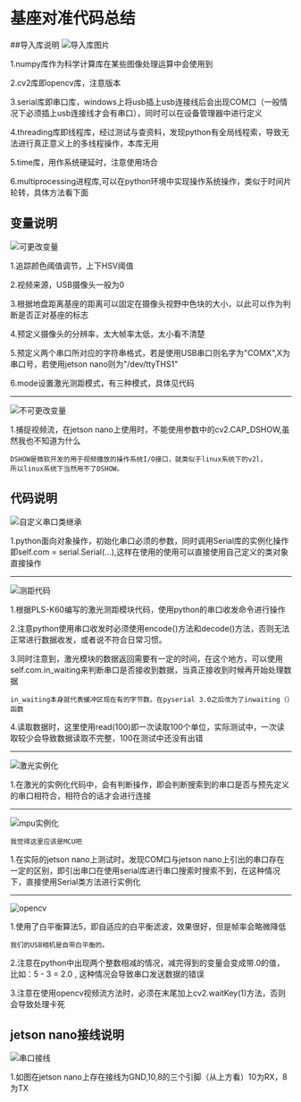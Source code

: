 # 基座对准代码总结

##导入库说明
![导入库图片](https://gitee.com/giannis-wan/robocon2022/raw/wanheng/picture/pack.png)

1.numpy库作为科学计算库在某些图像处理运算中会使用到

2.cv2库即opencv库，注意版本

3.serial库即串口库，windows上将usb插上usb连接线后会出现COM口（一般情况下必须插上usb连接线才会有串口），同时可以在设备管理器中进行定义

4.threading库即线程库，经过测试与查资料，发现python有全局线程索，导致无法进行真正意义上的多线程操作，本库无用

5.time库，用作系统硬延时，注意使用场合

6.multiprocessing进程库,可以在python环境中实现操作系统操作，类似于时间片轮转，具体方法看下面

## 变量说明
![可更改变量](https://gitee.com/giannis-wan/robocon2022/raw/wanheng/picture/para1.png)

1.追踪颜色阈值调节，上下HSV阈值

2.视频来源，USB摄像头一般为0

3.根据地盘距离基座的距离可以固定在摄像头视野中色块的大小，以此可以作为判断是否正对基座的标志

4.预定义摄像头的分辨率，太大帧率太低，太小看不清楚

5.预定义两个串口所对应的字符串格式，若是使用USB串口则名字为"COMX",X为串口号，若使用jetson nano则为"/dev/ttyTHS1"

6.mode设置激光测距模式，有三种模式，具体见代码

--------------------------------------------------
![不可更改变量](https://gitee.com/giannis-wan/robocon2022/raw/wanheng/picture/para2.png)

1.捕捉视频流，在jetson nano上使用时，不能使用参数中的cv2.CAP_DSHOW,虽然我也不知道为什么

    DSHOW是微软开发的用于视频播放的操作系统I/O接口，就类似于linux系统下的v2l，
    所以linux系统下当然用不了DSHOW。

## 代码说明
![自定义串口类继承](https://gitee.com/giannis-wan/robocon2022/raw/wanheng/picture/class_init.png)

1.python面向对象操作，初始化串口必须的参数，同时调用Serial库的实例化操作即self.com = serial.Serial(...),这样在使用的使用可以直接使用自己定义的类对象直接操作

----------------------------------------------------
![测距代码](https://gitee.com/giannis-wan/robocon2022/raw/wanheng/picture/measure.png)

1.根据PLS-K60编写的激光测距模块代码，使用python的串口收发命令进行操作

2.注意python使用串口收发时必须使用encode()方法和decode()方法，否则无法正常进行数据收发，或者说不符合日常习惯。

3.同时注意到，激光模块的数据返回需要有一定的时间，在这个地方，可以使用self.com.in_waiting来判断串口是否接收到数据，当真正接收到时候再开始处理数据

    in_waiting本身就代表缓冲区现在有的字节数。在pyserial 3.0之后改为了inwaiting（）函数

4.读取数据时，这里使用read(100)即一次读取100个单位，实际测试中，一次读取较少会导致数据读取不完整，100在测试中还没有出错



-------------------------------------------------------
![激光实例化](https://gitee.com/giannis-wan/robocon2022/raw/wanheng/picture/shilijiguang.png)

1.在激光的实例化代码中，会有判断操作，即会判断搜索到的串口是否与预先定义的串口相符合，相符合的话才会进行连接

------------------------------------------------------
![mpu实例化](https://gitee.com/giannis-wan/robocon2022/raw/wanheng/picture/mpu_com.png)

    我觉得这里应该是MCU吧

1.在实际的jetson nano上测试时，发现COM口与jetson nano上引出的串口存在一定的区别，即引出串口在使用serial库进行串口搜索时搜索不到，在这种情况下，直接使用Serial类方法进行实例化

------------------------------------------------------
![opencv](https://gitee.com/giannis-wan/robocon2022/raw/wanheng/picture/final.png)

1.使用了白平衡算法5，即自适应的白平衡滤波，效果很好，但是帧率会略微降低

    我们的USB相机是自带白平衡的。

2.注意在python中出现两个整数相减的情况，减完得到的变量会变成带.0的值，比如：5 - 3 = 2.0 , 这种情况会导致串口发送数据的错误

3.注意在使用opencv视频流方法时，必须在末尾加上cv2.waitKey(1)方法，否则会导致处理卡死

## jetson nano接线说明

![串口接线](https://gitee.com/giannis-wan/robocon2022/raw/wanheng/picture/WPS%E5%9B%BE%E7%89%87-%E4%BF%AE%E6%94%B9%E5%B0%BA%E5%AF%B8.png)

1.如图在jetson nano上存在接线为GND,10,8的三个引脚（从上方看）10为RX，8为TX